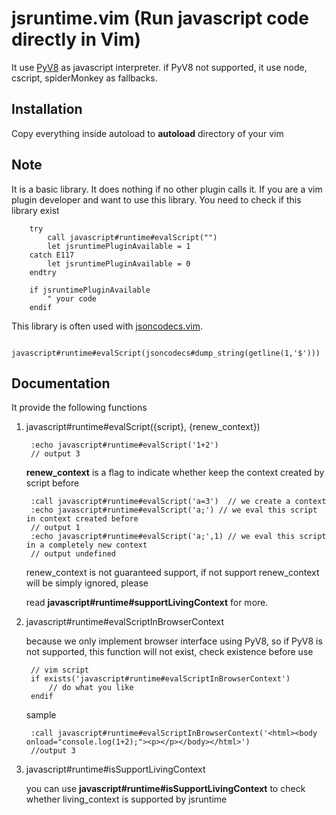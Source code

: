 jsruntime.vim (Run javascript code directly in Vim)
=============

It use [PyV8](http://code.google.com/p/pyv8/) as javascript interpreter. if PyV8 not supported, it use node, cscript, spiderMonkey as fallbacks. 

Installation
-------------

Copy everything inside autoload to __autoload__ directory of your vim

Note
----
It is a basic library. It does nothing if no other plugin calls it. If you are a vim plugin developer and want to use this library.
You need to check if this library exist

        try
            call javascript#runtime#evalScript("")
            let jsruntimePluginAvailable = 1
        catch E117
            let jsruntimePluginAvailable = 0
        endtry
        
        if jsruntimePluginAvailable
            " your code
        endif

This library is often used with [jsoncodecs.vim](https://github.com/michalliu/jsoncodecs.vim).

        javascript#runtime#evalScript(jsoncodecs#dump_string(getline(1,'$')))

Documentation
-------------

It provide the following functions

1. javascript#runtime#evalScript({script}, {renew_context})

        :echo javascript#runtime#evalScript('1+2')
        // output 3
    
    __renew\_context__ is a flag to indicate whether keep the context created by script before
        
        :call javascript#runtime#evalScript('a=3')  // we create a context
        :echo javascript#runtime#evalScript('a;') // we eval this script in context created before
        // output 1
        :echo javascript#runtime#evalScript('a;',1) // we eval this script in a completely new context
        // output undefined
   
    renew\_context is not guaranteed support, if not support renew\_context will be simply ignored, please

    read __javascript\#runtime\#supportLivingContext__ for more.
    
2. javascript\#runtime\#evalScriptInBrowserContext    

   because we only implement browser interface using PyV8, so if PyV8 is not supported, this function will not exist, check existence before use
        
        // vim script
        if exists('javascript#runtime#evalScriptInBrowserContext')
            // do what you like
        endif

    sample
    
        :call javascript#runtime#evalScriptInBrowserContext('<html><body onload="console.log(1+2);"><p></p></body></html>')
        //output 3

3. javascript\#runtime\#isSupportLivingContext    

    you can use __javascript\#runtime\#isSupportLivingContext__ to check whether living_context is supported by jsruntime
